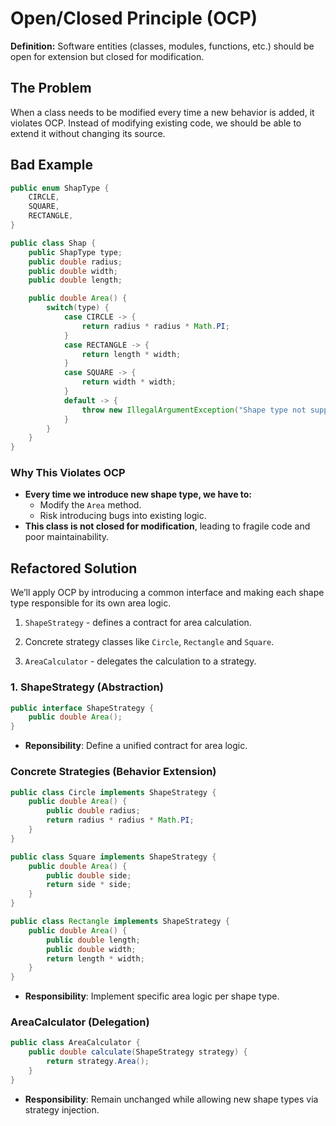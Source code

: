 # Open/Closed Principle (OCP)

**Definition:** Software entities (classes, modules, functions, etc.) should be open for extension but closed for modification.

## The Problem

When a class needs to be modified every time a new behavior is added, it violates OCP. Instead of modifying existing code, we should be able to extend it without changing its source.

## Bad Example

```java
public enum ShapType {
    CIRCLE,
    SQUARE,
    RECTANGLE,
}
```
```java
public class Shap {
    public ShapType type;
    public double radius;
    public double width;
    public double length;

    public double Area() {
        switch(type) {
            case CIRCLE -> {
                return radius * radius * Math.PI;
            }
            case RECTANGLE -> {
                return length * width;
            }
            case SQUARE -> {
                return width * width;
            }
            default -> {
                throw new IllegalArgumentException("Shape type not supported");
            }
        }
    }
}
```

### Why This Violates OCP

- **Every time we introduce new shape type, we have to:**
    - Modify the `Area` method.
    - Risk introducing bugs into existing logic.
- **This class is not closed for modification**, leading to fragile code and poor maintainability.

## Refactored Solution

We’ll apply OCP by introducing a common interface and making each shape type responsible for its own area logic.

1. `ShapeStrategy` - defines a contract for area calculation.

2. Concrete strategy classes like `Circle`, `Rectangle` and `Square`.

3. `AreaCalculator` - delegates the calculation to a strategy.

### 1. ShapeStrategy (Abstraction)

```java
public interface ShapeStrategy {
    public double Area();
}
```
- **Reponsibility**: Define a unified contract for area logic.

### Concrete Strategies (Behavior Extension)


```java
public class Circle implements ShapeStrategy {
    public double Area() {
        public double radius;
        return radius * radius * Math.PI;
    }
}

public class Square implements ShapeStrategy {
    public double Area() {
        public double side;
        return side * side;
    }
}

public class Rectangle implements ShapeStrategy {
    public double Area() {
        public double length;
        public double width;
        return length * width;
    }
}
```

- **Responsibility**: Implement specific area logic per shape type.

### AreaCalculator (Delegation)

```java
public class AreaCalculator {
    public double calculate(ShapeStrategy strategy) {
        return strategy.Area();
    }
}
```

- **Responsibility**: Remain unchanged while allowing new shape types via strategy injection.
